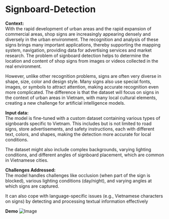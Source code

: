 # Signboard-Detection
**Context:**\
With the rapid development of urban areas and the rapid expansion of commercial areas, shop signs are increasingly appearing densely and diversely in the urban environment. The recognition and analysis of these signs brings many important applications, thereby supporting the mapping system, navigation, providing data for advertising services and market research. The problem of signboard detection helps to determine the location and content of shop signs from images or videos collected in the real environment.

However, unlike other recognition problems, signs are often very diverse in shape, size, color and design style. Many signs also use special fonts, images, or symbols to attract attention, making accurate recognition even more complicated. The difference is that the dataset will focus on signs in the context of urban areas in Vietnam, with many local cultural elements, creating a new challenge for artificial intelligence models.

**Input data:**\
The model is fine-tuned with a custom dataset containing various types of signboards specific to Vietnam. This includes but is not limited to road signs, store advertisements, and safety instructions, each with different text, colors, and shapes, making the detection more accurate for local conditions.

The dataset might also include complex backgrounds, varying lighting conditions, and different angles of signboard placement, which are common in Vietnamese cities.

**Challenges Addressed:**\
The model handles challenges like occlusion (when part of the sign is blocked), various lighting conditions (day/night), and varying angles at which signs are captured.

It can also cope with language-specific issues (e.g., Vietnamese characters on signs) by detecting and processing textual information effectively

**Demo**
![Image](https://github.com/user-attachments/assets/00b5cd09-5a92-435e-9f4c-d8bbf59447c4)
